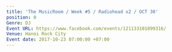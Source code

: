 ```yaml
---
title: 'The MusicRoom / Week #5 / Radiohead x2 / OCT 30'
position: 0
Genre: DJ
Event URL: https://www.facebook.com/events/121133101899316/
Venue: Hanoi Rock City
Event date: 2017-10-23 07:00:00 +07:00
---
```



